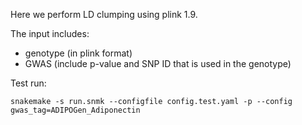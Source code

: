 Here we perform LD clumping using plink 1.9.

The input includes:
* genotype (in plink format) 
* GWAS (include p-value and SNP ID that is used in the genotype)

Test run:

```
snakemake -s run.snmk --configfile config.test.yaml -p --config gwas_tag=ADIPOGen_Adiponectin
```
